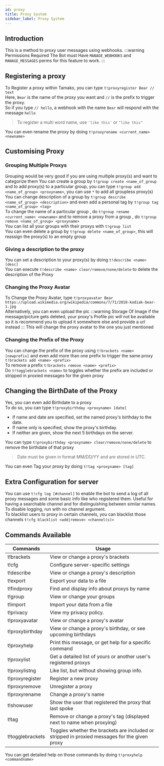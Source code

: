 ```yaml
---
id: proxy
title: Proxy System
sidebar_label: Proxy System
---
```


## Introduction
This is a method to proxy user messages using webhooks.
:::warning Permissions Required
The Bot must Have `MANAGE_WEBHOOKS` and `MANAGE_MESSAGES` perms for this feature to work.
:::

## Registering a proxy
To Register a proxy within Tamako, you can type ```t!proxyregister Bear // text```<br/>
Here, `Bear` is the name of the proxy you want and `//` is the prefix to trigger the proxy.<br/>
So if you type `// hello`, a webhook with the name `Bear` will respond with the message `hello`
> To register a multi word name, use `'like this'` or `"like this"`

You can even rename the proxy by doing `t!proxyrename <current_name> <newname>`

## Customising Proxy

### Grouping Multiple Proxys
Grouping would be very good if you are using multiple proxy(s) and want to categorize them
You can create a group by `t!group create <name_of_group` and to add proxy(s) to a particular group, you can type `t!group add <name_of_group> <proxyname>`, you can use `*` to add all groupless proxy(s) <br/>
You can change description of a group by `t!group describe <name_of_group> <description>` and even add a personal tag by `t!group tag <name_of_group> <tag>`<br/>
To change the name of a particular group , do `t!group rename <current_name> <newname>` and to remove a proxy from a group , do `t!group remove <name_of_group> <proxyname>`<br/>
You can list all your groups with their proxys with `t!group list`<br/>
You can even delete a group by `t!group delete <name_of_group>`, this will reassign the proxy(s) to an empty group<br/>

### Giving a description to the proxy
You can set a description to your proxy(s) by doing `t!describe <name> [desc]`<br/>
You can execute `t!describe <name> clear/remove/none/delete` to delete the description of the Proxy<br/>

### Changing the Proxy Avatar
To Change the Proxy Avatar, type ```t!proxyavatar Bear https://upload.wikimedia.org/wikipedia/commons/7/71/2010-kodiak-bear-1.jpg```<br/>
Alternatively, you can even upload the pic
:::warning Storage Of Image
if the message/picture gets deleted, your proxy's Profile pic will not be available so it is recommend you to upload it somewhere else and provide a url instead
:::
This will change the proxy avatar to the one you just mentioned

### Changing the Prefix of the Proxy
You can change the prefix of the proxy using `t!brackets <name> [newprefix]` and even add more than one prefix to trigger the same proxy `t!brackets add <name> <prefix>` <br/>
To remove a prefix `t!brackets remove <name> <prefix>`<br/>
Do `t!togglebrackets <name>` to toggles whether the prefix are included or stripped in proxied messages for the given proxy

## Changing the BirthDate of the Proxy
Yes, you can even add Birthdate to a proxy<br/>
To do so, you can type `t!proxybirthday <proxyname> [date]`
<ul> <li> If name and date are specified, set the named proxy's birthday to the date. </li>
<li>If name only is specified, show the proxy's birthday.</li>
<li>If neither are given, show the next 5 birthdays on the server.</li>
</ul>

You can type `t!proxybirthday <proxyname> clear/remove/none/delete` to remove the birthdate of that proxy
> Date must be given in format MM/DD/YY and are stored in UTC.

You can even Tag your proxy by doing `t!tag <proxyname> [tag]`

##  Extra Configuration for server
You can use `t!cfg log [#channel]` to enable the bot to send a log of all proxy messages and some basic info like who registered them. Useful for having a searchable channel and for distinguishing between similar names. To disable logging, run with no channel argument.<br/>
To blacklist users to proxy in certain channels, you can blacklist those channels `t!cfg blacklist <add|remove> <channel(s)>`


## Commands Available
| Commands         | Usage                                                                                         |
|------------------|-----------------------------------------------------------------------------------------------|
| t!brackets       | View or change a proxy's brackets                                                             |
| t!cfg            | Configure server-specific settings                                                            |
| t!describe       | View or change a proxy's description                                                          |
| t!export         | Export your data to a file                                                                    |
| t!findproxy      | Find and display info about proxys by name                                                    |
| t!group          | View or change your groups                                                                    |
| t!import         | Import your data from a file                                                                  |
| t!privacy        | View my privacy policy.                                                                       |
| t!proxyavatar    | View or change a proxy's avatar                                                               |
| t!proxybirthday  | View or change a proxy's birthday, or see upcoming birthdays                                  |
| t!proxyhelp      | Print this message, or get help for a specific command                                        |
| t!proxylist      | Get a detailed list of yours or another user's registered proxys                              |
| t!proxylistng    | Like list, but without showing group info.                                                    |
| t!proxyregister  | Register a new proxy                                                                          |
| t!proxyremove    | Unregister a proxy                                                                            |
| t!proxyrename    | Change a proxy's name                                                                         |
| t!showuser       | Show the user that registered the proxy that last spoke                                       |
| t!tag            | Remove or change a proxy's tag (displayed next to name when proxying)                         |
| t!togglebrackets | Toggles whether the brackets are included or stripped in proxied messages for the given proxy |

You can get detailed help on those commands by doing `t!proxyhelp <commandname>`
